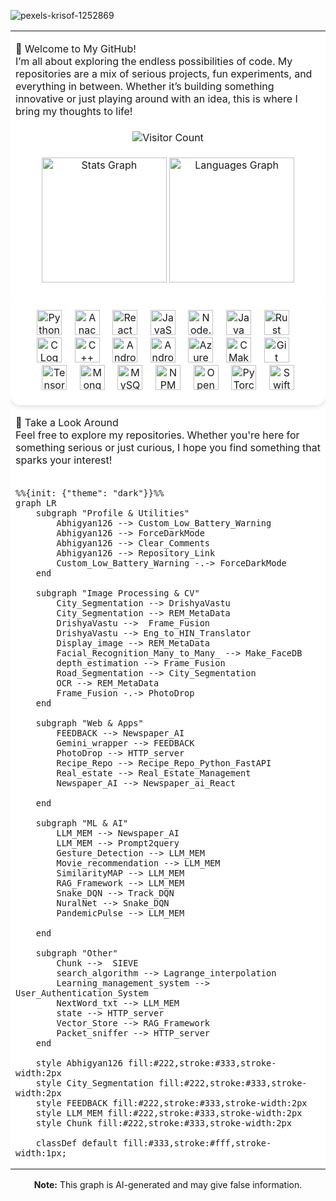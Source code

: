 
![pexels-krisof-1252869](https://github.com/user-attachments/assets/442354bc-a483-4830-92ce-69dcc05074cd)

<table style="width: 100%; background-color: white; border-collapse: collapse;">
  <tr>
    <td>
      <p>👋 Welcome to My GitHub!<br>I’m all about exploring the endless possibilities of code. My repositories are a mix of serious projects, fun experiments, and everything in between. Whether it’s building something innovative or just playing around with an idea, this is where I bring my thoughts to life!</p>
    </td>
  </tr>
  <tr>
    <td align="center">
      <img src="https://profile-counter.glitch.me/Abhigyan126/count.svg?" alt="Visitor Count" />
    </td>
  </tr>
  <tr>
    <td> <p align="center">
      <img src="https://github-readme-stats.vercel.app/api?username=Abhigyan126&hide_title=false&hide_rank=false&show_icons=true&include_all_commits=true&count_private=true&disable_animations=false&theme=dracula&locale=en&hide_border=false&order=1" height="200" alt="Stats Graph" />
      <img src="https://github-readme-stats.vercel.app/api/top-langs?username=Abhigyan126&locale=en&hide_title=false&layout=compact&card_width=420&langs_count=12&theme=dracula&hide_border=false&order=2" height="200" alt="Languages Graph" /></p>
    </td>
  </tr>
  <tr>
    <td align="center" style="background-color: #ffffff; padding: 20px; border-radius: 15px; box-shadow: 0px 4px 6px rgba(0, 0, 0, 0.1);">
      <img src="https://cdn.jsdelivr.net/gh/devicons/devicon/icons/python/python-original.svg" height="40" alt="Python Logo" />
      <img width="12" />
      <img src="https://cdn.jsdelivr.net/gh/devicons/devicon/icons/anaconda/anaconda-original.svg" height="40" alt="Anaconda Logo" />
      <img width="12" />
      <img src="https://cdn.jsdelivr.net/gh/devicons/devicon/icons/react/react-original.svg" height="40" alt="React Logo" />
      <img width="12" />
      <img src="https://cdn.jsdelivr.net/gh/devicons/devicon/icons/javascript/javascript-original.svg" height="40" alt="JavaScript Logo" />
      <img width="12" />
      <img src="https://cdn.jsdelivr.net/gh/devicons/devicon/icons/nodejs/nodejs-original.svg" height="40" alt="Node.js Logo" />
      <img width="12" />
      <img src="https://cdn.jsdelivr.net/gh/devicons/devicon/icons/java/java-original.svg" height="40" alt="Java Logo" />
      <img width="12" />
      <img src="https://cdn.jsdelivr.net/gh/devicons/devicon/icons/rust/rust-original.svg" height="40" alt="Rust Logo" />
      <img width="12" />
      <img src="https://cdn.jsdelivr.net/gh/devicons/devicon/icons/c/c-original.svg" height="40" alt="C Logo" />
      <img width="12" />
      <img src="https://cdn.jsdelivr.net/gh/devicons/devicon/icons/cplusplus/cplusplus-original.svg" height="40" alt="C++ Logo" />
      <img width="12" />
      <img src="https://cdn.jsdelivr.net/gh/devicons/devicon/icons/android/android-original.svg" height="40" alt="Android Logo" />
      <img width="12" />
      <img src="https://cdn.jsdelivr.net/gh/devicons/devicon/icons/androidstudio/androidstudio-original.svg" height="40" alt="Android Studio Logo" />
      <img width="12" />
      <img src="https://cdn.jsdelivr.net/gh/devicons/devicon/icons/azure/azure-original.svg" height="40" alt="Azure Logo" />
      <img width="12" />
      <img src="https://cdn.jsdelivr.net/gh/devicons/devicon/icons/cmake/cmake-original.svg" height="40" alt="CMake Logo" />
      <img width="12" />
      <img src="https://cdn.jsdelivr.net/gh/devicons/devicon/icons/git/git-original.svg" height="40" alt="Git Logo" />
      <img width="12" />
      <img src="https://cdn.jsdelivr.net/gh/devicons/devicon/icons/tensorflow/tensorflow-original.svg" height="40" alt="TensorFlow Logo" />
      <img width="12" />
      <img src="https://cdn.jsdelivr.net/gh/devicons/devicon/icons/mongodb/mongodb-original.svg" height="40" alt="MongoDB Logo" />
      <img width="12" />
      <img src="https://skillicons.dev/icons?i=mysql" height="40" alt="MySQL Logo" />
      <img width="12" />
      <img src="https://cdn.jsdelivr.net/gh/devicons/devicon/icons/npm/npm-original-wordmark.svg" height="40" alt="NPM Logo" />
      <img width="12" />
      <img src="https://cdn.jsdelivr.net/gh/devicons/devicon/icons/opencv/opencv-original.svg" height="40" alt="OpenCV Logo" />
      <img width="12" />
      <img src="https://cdn.jsdelivr.net/gh/devicons/devicon/icons/pytorch/pytorch-original.svg" height="40" alt="PyTorch Logo" />
      <img width="12" />
      <img src="https://skillicons.dev/icons?i=swift" height="40" alt="Swift Logo" />
    </td>
  </tr>
  <tr>
    <td>
      <p>🌟 Take a Look Around<br>Feel free to explore my repositories. Whether you're here for something serious or just curious, I hope you find something that sparks your interest!</p>
    </td>
  </tr>
<tr>
<td>
  
```mermaid
%%{init: {"theme": "dark"}}%%
graph LR
    subgraph "Profile & Utilities"
        Abhigyan126 --> Custom_Low_Battery_Warning
        Abhigyan126 --> ForceDarkMode
        Abhigyan126 --> Clear_Comments
        Abhigyan126 --> Repository_Link
        Custom_Low_Battery_Warning -.-> ForceDarkMode
    end
    
    subgraph "Image Processing & CV"
        City_Segmentation --> DrishyaVastu
        City_Segmentation --> REM_MetaData
        DrishyaVastu -->  Frame_Fusion
        DrishyaVastu --> Eng_to_HIN_Translator
        Display_image --> REM_MetaData
        Facial_Recognition_Many_to_Many_ --> Make_FaceDB
        depth_estimation --> Frame_Fusion
        Road_Segmentation --> City_Segmentation
        OCR --> REM_MetaData
        Frame_Fusion -.-> PhotoDrop
    end

    subgraph "Web & Apps"
        FEEDBACK --> Newspaper_AI
        Gemini_wrapper --> FEEDBACK
        PhotoDrop --> HTTP_server
        Recipe_Repo --> Recipe_Repo_Python_FastAPI
        Real_estate --> Real_Estate_Management
        Newspaper_AI --> Newspaper_ai_React

    end

    subgraph "ML & AI"
        LLM_MEM --> Newspaper_AI
        LLM_MEM --> Prompt2query
        Gesture_Detection --> LLM_MEM
        Movie_recommendation --> LLM_MEM
        SimilarityMAP --> LLM_MEM
        RAG_Framework --> LLM_MEM
        Snake_DQN --> Track_DQN
        NuralNet --> Snake_DQN
        PandemicPulse --> LLM_MEM

    end

    subgraph "Other"
        Chunk -->  SIEVE
        search_algorithm --> Lagrange_interpolation
        Learning_management_system --> User_Authentication_System
        NextWord_txt --> LLM_MEM
        state --> HTTP_server
        Vector_Store --> RAG_Framework
        Packet_sniffer --> HTTP_server
    end
    
    style Abhigyan126 fill:#222,stroke:#333,stroke-width:2px
    style City_Segmentation fill:#222,stroke:#333,stroke-width:2px
    style FEEDBACK fill:#222,stroke:#333,stroke-width:2px
    style LLM_MEM fill:#222,stroke:#333,stroke-width:2px
    style Chunk fill:#222,stroke:#333,stroke-width:2px

    classDef default fill:#333,stroke:#fff,stroke-width:1px;
```
</td>
</tr>
</table>

<div align="center">
    <strong>Note:</strong> This graph is AI-generated and may give false information.
</div>
